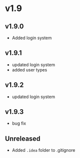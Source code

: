 # v1.9

## v1.9.0

- Added login system

## v1.9.1

- updated login system
- added user types

## v1.9.2

- updated login system

## v1.9.3

- bug fix

## Unreleased

- Added `.idea` folder to .gitignore
